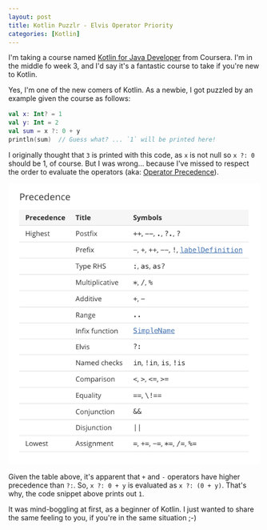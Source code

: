 ```yaml
---
layout: post
title: Kotlin Puzzlr - Elvis Operator Priority
categories: [Kotlin]
---
```


I'm taking a course named [Kotlin for Java Developer](https://www.coursera.org/learn/kotlin-for-java-developers/) from Coursera. I'm in the middle fo week 3, and I'd say it's a fantastic course to take if you're new to Kotlin.

Yes, I'm one of the new comers of Kotlin. As a newbie, I got puzzled by an example given the course as follows:

```Kotlin
val x: Int? = 1
val y: Int = 2
val sum = x ?: 0 + y
println(sum)  // Guess what? ... `1` will be printed here!
```

I originally thought that `3` is printed with this code, as `x` is not null so `x ?: 0` should be 1, of course. But I was wrong... because I've missed to respect the order to evaluate the operators (aka: [Operator Precedence](https://kotlinlang.org/docs/reference/grammar.html)).

![Operator Precedence of Kotlin](/images/posts/screenshots/kotlin-operator-precedence.png)

Given the table above, it's apparent that `+` and `-` operators have higher precedence than `?:`. So, `x ?: 0 + y` is evaluated as `x ?: (0 + y)`. That's why, the code snippet above prints out `1`.

It was mind-boggling at first, as a beginner of Kotlin. I just wanted to share the same feeling to you, if you're in the same situation ;-)
